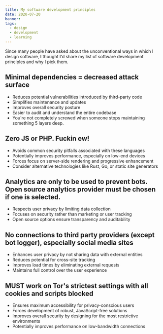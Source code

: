 ```yaml
---
title: My software development principles
date: 2020-07-20
banner:
tags:
  - design
  - development
  - learning
---
```

Since many people have asked about the unconventional ways in which I design software, I thought I'd share my list of software development principles and why I pick them.

## Minimal dependencies = decreased attack surface
- Reduces potential vulnerabilities introduced by third-party code
- Simplifies maintenance and updates
- Improves overall security posture
- Easier to audit and understand the entire codebase
- You're not completely screwed when someone stops maintaining something 5 layers deep.

## Zero JS or PHP. Fuckin ew!
- Avoids common security pitfalls associated with these languages
- Potentially improves performance, especially on low-end devices
- Forces focus on server-side rendering and progressive enhancement
- Consider alternative technologies like Rust, Go, or static site generators

## Analytics are only to be used to prevent bots. Open source analytics provider must be chosen if one is selected.
- Respects user privacy by limiting data collection
- Focuses on security rather than marketing or user tracking
- Open source options ensure transparency and auditability

## No connections to third party providers (except bot logger), especially social media sites
- Enhances user privacy by not sharing data with external entities
- Reduces potential for cross-site tracking
- Improves load times by eliminating external requests
- Maintains full control over the user experience

## MUST work on Tor's strictest settings with all cookies and scripts blocked
- Ensures maximum accessibility for privacy-conscious users
- Forces development of robust, JavaScript-free solutions
- Improves overall security by designing for the most restrictive environments
- Potentially improves performance on low-bandwidth connections